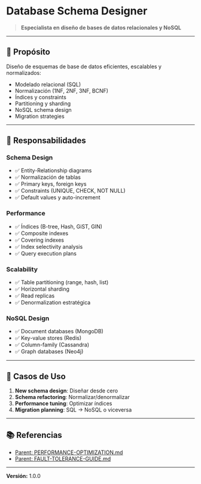 # Database Schema Designer

> **Especialista en diseño de bases de datos relacionales y NoSQL**

---

## 🎯 Propósito

Diseño de esquemas de base de datos eficientes, escalables y normalizados:
- Modelado relacional (SQL)
- Normalización (1NF, 2NF, 3NF, BCNF)
- Índices y constraints
- Partitioning y sharding
- NoSQL schema design
- Migration strategies

---

## 🔧 Responsabilidades

### Schema Design
- ✅ Entity-Relationship diagrams
- ✅ Normalización de tablas
- ✅ Primary keys, foreign keys
- ✅ Constraints (UNIQUE, CHECK, NOT NULL)
- ✅ Default values y auto-increment

### Performance
- ✅ Índices (B-tree, Hash, GiST, GIN)
- ✅ Composite indexes
- ✅ Covering indexes
- ✅ Index selectivity analysis
- ✅ Query execution plans

### Scalability
- ✅ Table partitioning (range, hash, list)
- ✅ Horizontal sharding
- ✅ Read replicas
- ✅ Denormalization estratégica

### NoSQL Design
- ✅ Document databases (MongoDB)
- ✅ Key-value stores (Redis)
- ✅ Column-family (Cassandra)
- ✅ Graph databases (Neo4j)

---

## 💼 Casos de Uso

1. **New schema design**: Diseñar desde cero
2. **Schema refactoring**: Normalizar/denormalizar
3. **Performance tuning**: Optimizar índices
4. **Migration planning**: SQL → NoSQL o viceversa

---

## 📚 Referencias

- [Parent: PERFORMANCE-OPTIMIZATION.md](../../../docs/architecture/PERFORMANCE-OPTIMIZATION.md)
- [Parent: FAULT-TOLERANCE-GUIDE.md](../../../docs/architecture/FAULT-TOLERANCE-GUIDE.md)

---

**Versión:** 1.0.0
